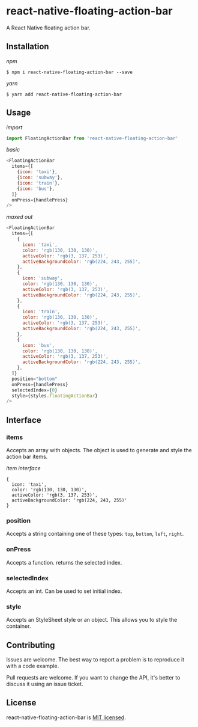 # react-native-floating-action-bar
A React Native floating action bar. 

## Installation

*npm*
```shell
$ npm i react-native-floating-action-bar --save
```

*yarn*
```shell
$ yarn add react-native-floating-action-bar
```

## Usage

*import*
```javascript
import FloatingActionBar from 'react-native-floating-action-bar'
```

*basic*
```javascript
<FloatingActionBar
  items={[
    {icon: 'taxi'},
    {icon: 'subway'},
    {icon: 'train'},
    {icon: 'bus'},
  ]}
  onPress={handlePress}
/>
```

*maxed out*
```javascript
<FloatingActionBar
  items={[
    {
      icon: 'taxi',
      color: 'rgb(130, 130, 130)',
      activeColor: 'rgb(3, 137, 253)',
      activeBackgroundColor: 'rgb(224, 243, 255)',
    },
    {
      icon: 'subway',
      color: 'rgb(130, 130, 130)',
      activeColor: 'rgb(3, 137, 253)',
      activeBackgroundColor: 'rgb(224, 243, 255)',
    },
    {
      icon: 'train',
      color: 'rgb(130, 130, 130)',
      activeColor: 'rgb(3, 137, 253)',
      activeBackgroundColor: 'rgb(224, 243, 255)',
    },
    {
      icon: 'bus',
      color: 'rgb(130, 130, 130)',
      activeColor: 'rgb(3, 137, 253)',
      activeBackgroundColor: 'rgb(224, 243, 255)',
    },
  ]}
  position="bottom"
  onPress={handlePress}
  selectedIndex={0}
  style={styles.floatingActionBar}
/>
```

## Interface

### items

Accepts an array with objects. The object is used to generate and style the action bar items.

*item interface*
```
{
  icon: 'taxi',
  color: 'rgb(130, 130, 130)',
  activeColor: 'rgb(3, 137, 253)',
  activeBackgroundColor: 'rgb(224, 243, 255)'
}
```

### position

Accepts a string containing one of these types: `top`, `bottom`, `left`, `right`.

### onPress

Accepts a function. returns the selected index.

### selectedIndex

Accepts an int. Can be used to set initial index. 

### style

Accepts an StyleSheet style or an object. This allows you to style the container.


## Contributing

Issues are welcome. The best way to report a problem is to reproduce it with a code example.

Pull requests are welcome. If you want to change the API, it's better to discuss it using an issue ticket.

## License

react-native-floating-action-bar is [MIT licensed](./LICENSE).
